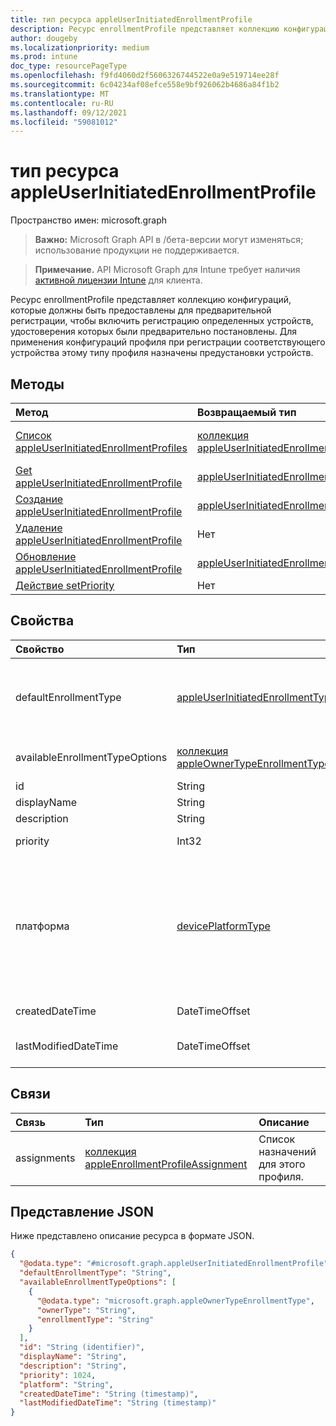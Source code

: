 ```yaml
---
title: тип ресурса appleUserInitiatedEnrollmentProfile
description: Ресурс enrollmentProfile представляет коллекцию конфигураций, которые должны быть предоставлены для предварительной регистрации, чтобы включить регистрацию определенных устройств, удостоверения которых были предварительно постановлены. Для применения конфигураций профиля при регистрации соответствующего устройства этому типу профиля назначены предустановки устройств.
author: dougeby
ms.localizationpriority: medium
ms.prod: intune
doc_type: resourcePageType
ms.openlocfilehash: f9fd4060d2f5606326744522e0a9e519714ee28f
ms.sourcegitcommit: 6c04234af08efce558e9bf926062b4686a84f1b2
ms.translationtype: MT
ms.contentlocale: ru-RU
ms.lasthandoff: 09/12/2021
ms.locfileid: "59081012"
---
```

# <a name="appleuserinitiatedenrollmentprofile-resource-type"></a>тип ресурса appleUserInitiatedEnrollmentProfile

Пространство имен: microsoft.graph

> **Важно:** Microsoft Graph API в /бета-версии могут изменяться; использование продукции не поддерживается.

> **Примечание.** API Microsoft Graph для Intune требует наличия [активной лицензии Intune](https://go.microsoft.com/fwlink/?linkid=839381) для клиента.

Ресурс enrollmentProfile представляет коллекцию конфигураций, которые должны быть предоставлены для предварительной регистрации, чтобы включить регистрацию определенных устройств, удостоверения которых были предварительно постановлены. Для применения конфигураций профиля при регистрации соответствующего устройства этому типу профиля назначены предустановки устройств.

## <a name="methods"></a>Методы
|Метод|Возвращаемый тип|Описание|
|:---|:---|:---|
|[Список appleUserInitiatedEnrollmentProfiles](../api/intune-enrollment-appleuserinitiatedenrollmentprofile-list.md)|[коллекция appleUserInitiatedEnrollmentProfile](../resources/intune-enrollment-appleuserinitiatedenrollmentprofile.md)|Список свойств и связей [объектов appleUserInitiatedEnrollmentProfile.](../resources/intune-enrollment-appleuserinitiatedenrollmentprofile.md)|
|[Get appleUserInitiatedEnrollmentProfile](../api/intune-enrollment-appleuserinitiatedenrollmentprofile-get.md)|[appleUserInitiatedEnrollmentProfile](../resources/intune-enrollment-appleuserinitiatedenrollmentprofile.md)|Чтение свойств и связей [объекта appleUserInitiatedEnrollmentProfile.](../resources/intune-enrollment-appleuserinitiatedenrollmentprofile.md)|
|[Создание appleUserInitiatedEnrollmentProfile](../api/intune-enrollment-appleuserinitiatedenrollmentprofile-create.md)|[appleUserInitiatedEnrollmentProfile](../resources/intune-enrollment-appleuserinitiatedenrollmentprofile.md)|Создайте [новый объект appleUserInitiatedEnrollmentProfile.](../resources/intune-enrollment-appleuserinitiatedenrollmentprofile.md)|
|[Удаление appleUserInitiatedEnrollmentProfile](../api/intune-enrollment-appleuserinitiatedenrollmentprofile-delete.md)|Нет|Удаляет [appleUserInitiatedEnrollmentProfile](../resources/intune-enrollment-appleuserinitiatedenrollmentprofile.md).|
|[Обновление appleUserInitiatedEnrollmentProfile](../api/intune-enrollment-appleuserinitiatedenrollmentprofile-update.md)|[appleUserInitiatedEnrollmentProfile](../resources/intune-enrollment-appleuserinitiatedenrollmentprofile.md)|Обновление свойств объекта [appleUserInitiatedEnrollmentProfile.](../resources/intune-enrollment-appleuserinitiatedenrollmentprofile.md)|
|[Действие setPriority](../api/intune-enrollment-appleuserinitiatedenrollmentprofile-setpriority.md)|Нет|Н/Д|

## <a name="properties"></a>Свойства
|Свойство|Тип|Описание|
|:---|:---|:---|
|defaultEnrollmentType|[appleUserInitiatedEnrollmentType](../resources/intune-enrollment-appleuserinitiatedenrollmenttype.md)|Тип регистрации профиля по умолчанию. Возможные значения: `unknown`, `device`, `user`.|
|availableEnrollmentTypeOptions|[коллекция appleOwnerTypeEnrollmentType](../resources/intune-enrollment-appleownertypeenrollmenttype.md)|Список доступных параметров типа регистрации|
|id|String|GUID объекта|
|displayName|String|Имя профиля|
|description|String|Описание профиля|
|priority|Int32|Приоритет, 0 — самый высокий|
|платформа|[devicePlatformType](../resources/intune-enrollment-deviceplatformtype.md)|Платформа устройства. Возможные значения: `android`, `androidForWork`, `iOS`, `macOS`, `windowsPhone81`, `windows81AndLater`, `windows10AndLater`, `androidWorkProfile`, `unknown`.|
|createdDateTime|DateTimeOffset|Время создания профиля|
|lastModifiedDateTime|DateTimeOffset|Последнее изменение профиля|

## <a name="relationships"></a>Связи
|Связь|Тип|Описание|
|:---|:---|:---|
|assignments|[коллекция appleEnrollmentProfileAssignment](../resources/intune-enrollment-appleenrollmentprofileassignment.md)|Список назначений для этого профиля.|

## <a name="json-representation"></a>Представление JSON
Ниже представлено описание ресурса в формате JSON.
<!-- {
  "blockType": "resource",
  "keyProperty": "id",
  "@odata.type": "microsoft.graph.appleUserInitiatedEnrollmentProfile"
}
-->
``` json
{
  "@odata.type": "#microsoft.graph.appleUserInitiatedEnrollmentProfile",
  "defaultEnrollmentType": "String",
  "availableEnrollmentTypeOptions": [
    {
      "@odata.type": "microsoft.graph.appleOwnerTypeEnrollmentType",
      "ownerType": "String",
      "enrollmentType": "String"
    }
  ],
  "id": "String (identifier)",
  "displayName": "String",
  "description": "String",
  "priority": 1024,
  "platform": "String",
  "createdDateTime": "String (timestamp)",
  "lastModifiedDateTime": "String (timestamp)"
}
```



